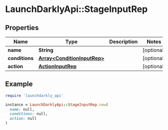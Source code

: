 # LaunchDarklyApi::StageInputRep

## Properties

| Name | Type | Description | Notes |
| ---- | ---- | ----------- | ----- |
| **name** | **String** |  | [optional] |
| **conditions** | [**Array&lt;ConditionInputRep&gt;**](ConditionInputRep.md) |  | [optional] |
| **action** | [**ActionInputRep**](ActionInputRep.md) |  | [optional] |

## Example

```ruby
require 'launchdarkly_api'

instance = LaunchDarklyApi::StageInputRep.new(
  name: null,
  conditions: null,
  action: null
)
```


